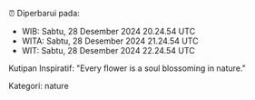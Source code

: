 ⏰ Diperbarui pada:
- WIB: Sabtu, 28 Desember 2024 20.24.54 UTC
- WITA: Sabtu, 28 Desember 2024 21.24.54 UTC
- WIT: Sabtu, 28 Desember 2024 22.24.54 UTC

Kutipan Inspiratif:
"Every flower is a soul blossoming in nature."


Kategori: nature


